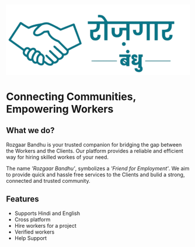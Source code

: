 ![Logo](https://github.com/Rozgaar-Bandhu/Rozgaar-Bandhu.github.io/blob/main/images/logo.png)
# Connecting Communities, Empowering Workers

## What we do?
Rozgaar Bandhu is your trusted companion for bridging the gap between the Workers and the Clients. Our platform provides a reliable and efficient way for hiring skilled workes of your need.

The name *'Rozgaar Bandhu'*, symbolizes a *'Friend for Employment'*. We aim to provide quick and hassle free services to the Clients and bulid a strong, connected and trusted community.

## Features

- Supports Hindi and English
- Cross platform
- Hire workers for a project
- Verified workers
- Help Support
